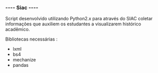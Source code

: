### ---- Siac ---- 

Script desenvolvido utilizando Python2.x para através do SIAC coletar informações que auxiliem os estudantes a visualizarem histórico acadêmico.

Bibliotecas necessárias :

- lxml
- bs4
- mechanize
- pandas
